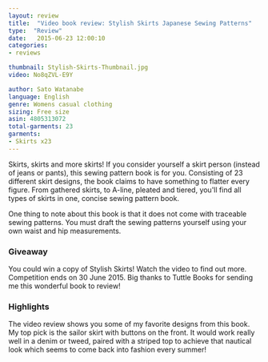 ```yaml
---
layout: review
title:  "Video book review: Stylish Skirts Japanese Sewing Patterns"
type:  "Review"
date:   2015-06-23 12:00:10
categories:
- reviews

thumbnail: Stylish-Skirts-Thumbnail.jpg
video: No8qZVL-E9Y

author: Sato Watanabe
language: English
genre: Womens casual clothing
sizing: Free size
asin: 4805313072
total-garments: 23
garments:
- Skirts x23
---
```


Skirts, skirts and more skirts! If you consider yourself a skirt person (instead of jeans or pants), this sewing pattern book is for you. Consisting of 23 different skirt designs, the book claims to have something to flatter every figure. From gathered skirts, to A-line, pleated and tiered, you'll find all types of skirts in one, concise sewing pattern book.

One thing to note about this book is that it does not come with traceable sewing patterns. You must draft the sewing patterns yourself using your own waist and hip measurements.

### Giveaway

You could win a copy of Stylish Skirts! Watch the video to find out more. Competition ends on 30 June 2015.
Big thanks to Tuttle Books for sending me this wonderful book to review!

### Highlights

The video review shows you some of my favorite designs from this book. My top pick is the sailor skirt with buttons on the front. It would work really well in a denim or tweed, paired with a striped top to achieve that nautical look which seems to come back into fashion every summer!
